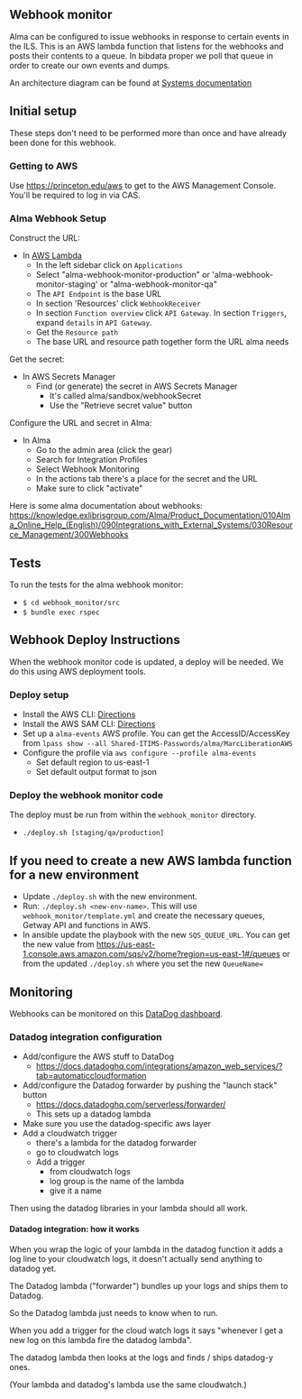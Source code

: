 ## Webhook monitor

Alma can be configured to issue webhooks in response to certain events in the
ILS. This is an AWS lambda function that listens for the webhooks and posts
their contents to a queue. In bibdata proper we poll that queue in order
to create our own events and dumps.

An architecture diagram can be found at [Systems documentation](https://pul-confluence.atlassian.net/wiki/spaces/ALMA/pages/1769784/Systems+Documentation)

## Initial setup

These steps don't need to be performed more than once and have already been done
for this webhook.

### Getting to AWS

Use https://princeton.edu/aws to get to the AWS Management Console. You'll be required to log in via CAS.

### Alma Webhook Setup

Construct the URL:

- In [AWS Lambda](https://us-east-1.console.aws.amazon.com/lambda/home?region=us-east-1#/discover)
  - In the left sidebar click on `Applications`
  - Select "alma-webhook-monitor-production" or 'alma-webhook-monitor-staging' or "alma-webhook-monitor-qa"
  - The `API Endpoint` is the base URL
  - In section 'Resources' click `WebhookReceiver`
  - In section `Function overview` click `API Gateway`. In section `Triggers`, expand `details` in `API Gateway`.
  - Get the `Resource path`
  - The base URL and resource path together form the URL alma needs

Get the secret:

- In AWS Secrets Manager
  - Find (or generate) the secret in AWS Secrets Manager
    - It's called alma/sandbox/webhookSecret
    - Use the "Retrieve secret value" button

Configure the URL and secret in Alma:

- In Alma
  - Go to the admin area (click the gear)
  - Search for Integration Profiles
  - Select Webhook Monitoring
  - In the actions tab there's a place for the secret and the URL
  - Make sure to click "activate"

Here is some alma documentation about webhooks:
https://knowledge.exlibrisgroup.com/Alma/Product_Documentation/010Alma_Online_Help_(English)/090Integrations_with_External_Systems/030Resource_Management/300Webhooks

## Tests

To run the tests for the alma webhook monitor:
* `$ cd webhook_monitor/src`
* `$ bundle exec rspec`

## Webhook Deploy Instructions

When the webhook monitor code is updated, a deploy will be needed. We do this
using AWS deployment tools.

### Deploy setup
* Install the AWS CLI:
[Directions](https://docs.aws.amazon.com/cli/latest/userguide/install-cliv2-mac.html#cliv2-mac-install-confirm)
* Install the AWS SAM CLI:
[Directions](https://docs.aws.amazon.com/serverless-application-model/latest/developerguide/serverless-sam-cli-install-mac.html)
* Set up a `alma-events` AWS profile. You can get the AccessID/AccessKey from
`lpass show --all Shared-ITIMS-Passwords/alma/MarcLiberationAWS`
* Configure the profile via `aws configure --profile alma-events`
  - Set default region to us-east-1
  - Set default output format to json

### Deploy the webhook monitor code

The deploy must be run from within the `webhook_monitor` directory.

* `./deploy.sh [staging/qa/production]`


## If you need to create a new AWS lambda function for a new environment
- Update `./deploy.sh` with the new environment.
- Run: `./deploy.sh <new-env-name>`. This will use `webhook_monitor/template.yml` and create the necessary queues, Getway API and functions in AWS.
- In ansible update the playbook with the new `SQS_QUEUE_URL`. You can get the new value from https://us-east-1.console.aws.amazon.com/sqs/v2/home?region=us-east-1#/queues or from the updated `./deploy.sh` where you set the new `QueueName=`

## Monitoring

Webhooks can be monitored on this [DataDog
dashboard](https://app.datadoghq.com/dashboard/h8i-8uj-25j/alma-webhook-status?from_ts=1588799410114&live=true&to_ts=1588803010114).

### Datadog integration configuration

- Add/configure the AWS stuff to DataDog
  - https://docs.datadoghq.com/integrations/amazon_web_services/?tab=automaticcloudformation
- Add/configure the Datadog forwarder by pushing the "launch stack" button
  - https://docs.datadoghq.com/serverless/forwarder/
  - This sets up a datadog lambda
- Make sure you use the datadog-specific aws layer
- Add a cloudwatch trigger
  - there's a lambda for the datadog forwarder
  - go to cloudwatch logs
  - Add a trigger
    - from cloudwatch logs
    - log group is the name of the lambda
    - give it a name

Then using the datadog libraries in your lambda should all work.

#### Datadog integration: how it works

When you wrap the logic of your lambda in the datadog function it adds a log
line to your cloudwatch logs, it doesn't actually send anything to datadog yet.

The Datadog lambda ("forwarder") bundles up your logs and ships them to Datadog.

So the Datadog lambda just needs to know when to run.

When you add a trigger for the cloud watch logs it says "whenever I get a new
log on this lambda fire the datadog lambda".

The datadog lambda then looks at the logs and finds / ships datadog-y ones.

(Your lambda and datadog's lambda use the same cloudwatch.)
